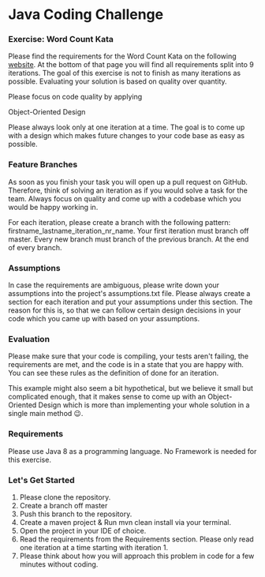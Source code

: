 # Java Coding Challenge

### Exercise: Word Count Kata
Please find the requirements for the Word Count Kata on the following [website](https://ccd-school.de/coding-dojo/#cd8). At the bottom of that page you will find all requirements split into 9 iterations. The goal of this exercise is not to finish as many iterations as possible. Evaluating your solution is based on quality over quantity.

Please focus on code quality by applying

Object-Oriented Design

Please always look only at one iteration at a time. The goal is to come up with a design which makes future changes to your code base as easy as possible. 

### Feature Branches
As soon as you finish your task you will open up a pull request on GitHub. Therefore, think of solving an iteration as if you would solve a task for the team. Always focus on quality and come up with a codebase which you would be happy working in. 

For each iteration, please create a branch with the following pattern: firstname_lastname_iteration_nr_name. Your first iteration must branch off master. Every new branch must branch of the previous branch. At the end of every branch.

### Assumptions
In case the requirements are ambiguous, please write down your assumptions into the project's assumptions.txt file. Please always create a section for each iteration and put your assumptions under this section. The reason for this is, so that we can follow certain design decisions in your code which you came up with based on your assumptions.

### Evaluation
 Please make sure that your code is compiling, your tests aren't failing, the requirements are met, and the code is in a state that you are happy with. You can see these rules as the definition of done for an iteration.

This example might also seem a bit hypothetical, but we believe it small but complicated enough, that it makes sense to come up with an Object-Oriented Design which is more than implementing your whole solution in a single main method 😉. 

### Requirements
Please use Java 8 as a programming language. No Framework is needed for this exercise. 

### Let's Get Started
1. Please clone the repository.
2. Create a branch off master 
3. Push this branch to the repository.
4. Create a maven project & Run mvn clean install via your terminal.
5. Open the project in your IDE of choice.
6. Read the requirements from the Requirements section. Please only read one iteration at a time starting with iteration 1.
7. Please think about how you will approach this problem in code for a few minutes without coding.
